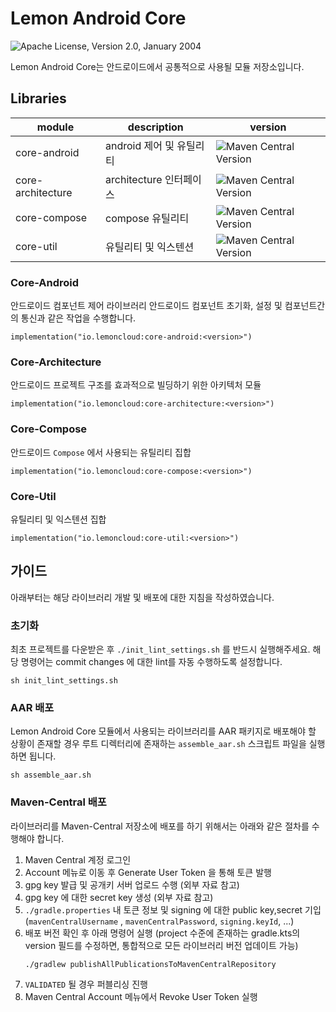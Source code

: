 # Lemon Android Core
![Apache License, Version 2.0, January 2004](https://img.shields.io/github/license/apache/maven.svg?label=License)

Lemon Android Core는 안드로이드에서 공통적으로 사용될 모듈 저장소입니다.


## Libraries

| module            | description        | version                                                                                          |
|-------------------|--------------------|--------------------------------------------------------------------------------------------------|
| core-android      | android 제어 및 유틸리티  | ![Maven Central Version](https://img.shields.io/maven-central/v/io.lemoncloud/core-android)      |
| core-architecture | architecture 인터페이스 | ![Maven Central Version](https://img.shields.io/maven-central/v/io.lemoncloud/core-architecture) |
| core-compose      | compose 유틸리티       | ![Maven Central Version](https://img.shields.io/maven-central/v/io.lemoncloud/core-compose)      |
| core-util         | 유틸리티 및 익스텐션        | ![Maven Central Version](https://img.shields.io/maven-central/v/io.lemoncloud/core-util)         |


### Core-Android

안드로이드 컴포넌트 제어 라이브러리 안드로이드 컴포넌트 초기화, 설정 및 컴포넌트간의 통신과 같은 작업을 수행합니다.
```
implementation("io.lemoncloud:core-android:<version>")
```

### Core-Architecture

안드로이드 프로젝트 구조를 효과적으로 빌딩하기 위한 아키텍처 모듈
```
implementation("io.lemoncloud:core-architecture:<version>")
```

### Core-Compose

안드로이드 `Compose` 에서 사용되는 유틸리티 집합
```
implementation("io.lemoncloud:core-compose:<version>")
```

### Core-Util

유틸리티 및 익스텐션 집합
```
implementation("io.lemoncloud:core-util:<version>")
```



## 가이드
아래부터는 해당 라이브러리 개발 및 배포에 대한 지침을 작성하였습니다.

### 초기화

최초 프로젝트를 다운받은 후 `./init_lint_settings.sh` 를 반드시 실행해주세요. 해당 명령어는 commit changes 에 대한 lint를 자동 수행하도록 설정합니다.
```
sh init_lint_settings.sh
```

### AAR 배포

Lemon Android Core 모듈에서 사용되는 라이브러리를 AAR 패키지로 배포해야 할 상황이 존재할 경우 루트 디렉터리에 존재하는 `assemble_aar.sh` 스크립트 파일을 실행하면 됩니다.

```
sh assemble_aar.sh
```

### Maven-Central 배포

라이브러리를 Maven-Central 저장소에 배포를 하기 위해서는 아래와 같은 절차를 수행해야 합니다.
1. Maven Central 계정 로그인
2. Account 메뉴로 이동 후 Generate User Token 을 통해 토큰 발행
3. gpg key 발급 및 공개키 서버 업로드 수행 (외부 자료 참고)
4. gpg key 에 대한 secret key 생성 (외부 자료 참고)
5. `./gradle.properties` 내 토큰 정보 및 signing 에 대한 public key,secret 기입 (`mavenCentralUsername` , `mavenCentralPassword`, `signing.keyId`, ...)
6. 배포 버전 확인 후 아래 명령어 실행 (project 수준에 존재하는 gradle.kts의 version 필드를 수정하면, 통합적으로 모든 라이브러리 버전 업데이트 가능)
    ```
    ./gradlew publishAllPublicationsToMavenCentralRepository
    ```
7. `VALIDATED` 될 경우 퍼블리싱 진행
8. Maven Central Account 메뉴에서 Revoke User Token 실행
